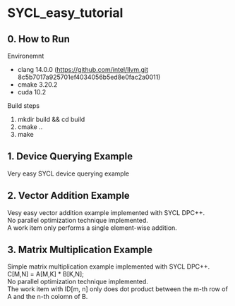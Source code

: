 # SYCL_easy_tutorial

## 0. How to Run
Environemnt
- clang 14.0.0 (https://github.com/intel/llvm.git 8c5b7017a925701ef4034056b5ed8e0fac2a0011)
- cmake 3.20.2
- cuda 10.2
  
Build steps
1. mkdir build && cd build
2. cmake ..
3. make

## 1. Device Querying Example
Very easy SYCL device querying example   
  
  
## 2. Vector Addition Example
Vesy easy vector addition example implemented with SYCL DPC++.    
No parallel optimization technique implemented.    
A work item only performs a single element-wise addition.  
    
## 3. Matrix Multiplication Example
Simple matrix multiplication example implemented with SYCL DPC++.  
    C[M,N] = A[M,K] * B[K,N];  
No parallel optimization technique implemented.    
The work item with ID[m, n] only does dot product between the m-th row of A and the n-th colomn of B.   
  